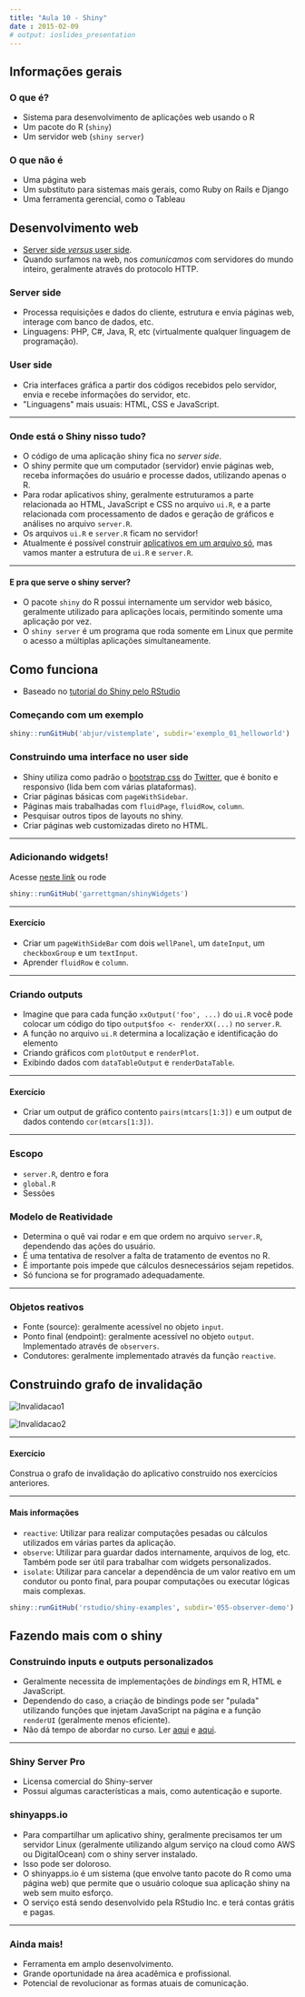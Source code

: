 ```yaml
---
title: "Aula 10 - Shiny"
date : 2015-02-09
# output: ioslides_presentation
---
```


## Informações gerais

### O que é?

- Sistema para desenvolvimento de aplicações web usando o R
- Um pacote do R (`shiny`)
- Um servidor web (`shiny server`)

### O que não é

- Uma página web
- Um substituto para sistemas mais gerais, como Ruby on Rails e Django
- Uma ferramenta gerencial, como o Tableau

## Desenvolvimento web

- [Server side _versus_ user side](http://programmers.stackexchange.com/a/171210 "diferencas").
- Quando surfamos na web, nos _comunicamos_ com servidores do mundo inteiro, geralmente através
do protocolo HTTP.

### Server side
- Processa requisições e dados do cliente, estrutura e envia páginas web, interage com banco de 
dados, etc.
- Linguagens: PHP, C#, Java, R, etc (virtualmente qualquer linguagem de programação).

### User side
- Cria interfaces gráfica a partir dos códigos recebidos pelo servidor, envia e recebe
informações do servidor, etc.
- "Linguagens" mais usuais: HTML, CSS e JavaScript.

---

### Onde está o Shiny nisso tudo?

- O código de uma aplicação shiny fica no _server side_.
- O shiny permite que um computador (servidor) envie páginas web, receba informações do usuário e 
processe dados, utilizando apenas o R.
- Para rodar aplicativos shiny, geralmente estruturamos a parte relacionada ao HTML, JavaScript e 
CSS no arquivo `ui.R`, e a parte relacionada com processamento de dados e geração de gráficos e 
análises no arquivo `server.R`. 
- Os arquivos `ui.R` e `server.R` ficam no servidor!
- Atualmente é possível construir 
[aplicativos em um arquivo só](http://shiny.rstudio.com/articles/single-file.html), mas vamos manter 
a estrutura de `ui.R` e `server.R`.

---

#### E pra que serve o shiny server?

- O pacote `shiny` do R possui internamente um servidor web básico, geralmente utilizado para
aplicações locais, permitindo somente uma aplicação por vez. 
- O `shiny server` é um programa que roda somente em Linux que permite o acesso a múltiplas
aplicações simultaneamente.

## Como funciona

- Baseado no [tutorial do Shiny pelo RStudio](http://shiny.rstudio.com/tutorial "tutorial")

### Começando com um exemplo


```r
shiny::runGitHub('abjur/vistemplate', subdir='exemplo_01_helloworld')
```

### Construindo uma interface no user side

- Shiny utiliza como padrão o [bootstrap css](http://getbootstrap.com/css/) do [Twitter](https://twitter.com), que é bonito e responsivo (lida bem com várias plataformas).
- Criar páginas básicas com `pageWithSidebar`.
- Páginas mais trabalhadas com `fluidPage`, `fluidRow`, `column`.
- Pesquisar outros tipos de layouts no shiny.
- Criar páginas web customizadas direto no HTML.

--- 

### Adicionando widgets!

Acesse [neste link](http://shiny.rstudio.com/gallery/widget-gallery.html 'widgets') ou rode


```r
shiny::runGitHub('garrettgman/shinyWidgets')
```

---

#### Exercício

- Criar um `pageWithSideBar` com dois `wellPanel`, um `dateInput`, um `checkboxGroup` e um `textInput`. 
- Aprender `fluidRow` e `column`.

---

### Criando outputs

- Imagine que para cada função `xxOutput('foo', ...)` do `ui.R` você pode colocar um código do tipo 
`output$foo <- renderXX(...)` no `server.R`.
- A função no arquivo `ui.R` determina a localização e identificação do elemento
- Criando gráficos com `plotOutput` e `renderPlot`.
- Exibindo dados com `dataTableOutput` e `renderDataTable`.

---

#### Exercício

- Criar um output de gráfico contento `pairs(mtcars[1:3])` e um output de dados contendo `cor(mtcars[1:3])`.

---

### Escopo
- `server.R`, dentro e fora
- `global.R`
- Sessões

### Modelo de Reatividade

- Determina o quê vai rodar e em que ordem no arquivo `server.R`, dependendo das ações do usuário.
- É uma tentativa de resolver a falta de tratamento de eventos no R.
- É importante pois impede que cálculos desnecessários sejam repetidos.
- Só funciona se for programado adequadamente.

---

### Objetos reativos

- Fonte (source): geralmente acessível no objeto `input`.
- Ponto final (endpoint): geralmente acessível no objeto `output`. Implementado através de 
`observers`.
- Condutores: geralmente implementado através da função `reactive`.

## Construindo grafo de invalidação

![Invalidacao1](assets/fig/faithful.png)

![Invalidacao2](assets/fig/conductor.png)

---

#### Exercício

Construa o grafo de invalidação do aplicativo construído nos exercícios anteriores.

---

#### Mais informações

- `reactive`: Utilizar para realizar computações pesadas ou cálculos utilizados em várias partes da
aplicação.
- `observe`: Utilizar para guardar dados internamente, arquivos de log, etc. Também pode ser útil
para trabalhar com widgets personalizados.
- `isolate`: Utilizar para cancelar a dependência de um valor reativo em um condutor ou ponto 
final, para poupar computações ou executar lógicas mais complexas.


```r
shiny::runGitHub('rstudio/shiny-examples', subdir='055-observer-demo')
```

## Fazendo mais com o shiny

### Construindo inputs e outputs personalizados

- Geralmente necessita de implementações de _bindings_ em R, HTML e JavaScript.
- Dependendo do caso, a criação de bindings pode ser "pulada" utilizando funções que injetam
JavaScript na página e a função `renderUI` (geralmente menos eficiente).
- Não dá tempo de abordar no curso. Ler 
[aqui](http://shiny.rstudio.com/articles/building-inputs.html) e 
[aqui](http://shiny.rstudio.com/articles/building-outputs.html).

---

### Shiny Server Pro

- Licensa comercial do Shiny-server
- Possui algumas características a mais, como autenticação e suporte.

### shinyapps.io

- Para compartilhar um aplicativo shiny, geralmente precisamos ter um servidor Linux (geralmente
utilizando algum serviço na cloud como AWS ou DigitalOcean) com o shiny server instalado.
- Isso pode ser doloroso.
- O shinyapps.io é um sistema (que envolve tanto pacote do R como uma página web) que permite que o 
usuário coloque sua aplicação shiny na web sem muito esforço.
- O serviço está sendo desenvolvido pela RStudio Inc. e terá contas grátis e pagas.

---

### Ainda mais!

- Ferramenta em amplo desenvolvimento.
- Grande oportunidade na área acadêmica e profissional.
- Potencial de revolucionar as formas atuais de comunicação.
